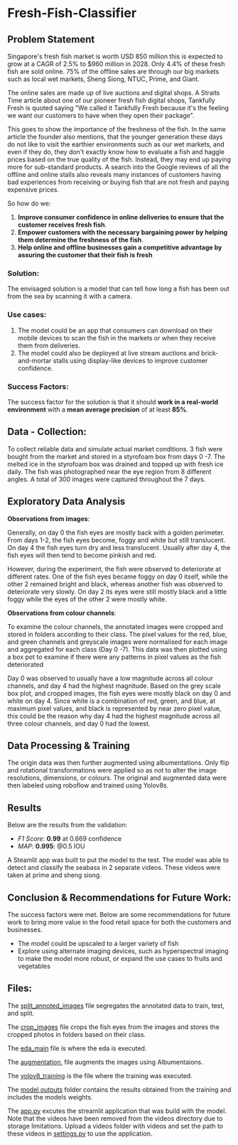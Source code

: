 # Fresh-Fish-Classifier

## Problem Statement
Singapore's fresh fish market is worth USD 850 million this is expected to grow at a CAGR of 2.5% to $960 million in 2028. Only 4.4% of these fresh fish are sold online. 75% of the offline sales are through our big markets such as local wet markets, Sheng Siong, NTUC, Prime, and Giant. 

The online sales are made up of live auctions and digital shops. A Straits Time article about one of our pioneer fresh fish digital shops, Tankfully Fresh is quoted saying "We called it Tankfully Fresh because it's the feeling we want our customers to have when they open their package".

This goes to show the importance of the freshness of the fish. In the same article the founder also mentions, that the younger generation these days do not like to visit the earthier environments such as our wet markets, and even if they do, they don't exactly know how to evaluate a fish and haggle prices based on the true quality of the fish. Instead, they may end up paying more for sub-standard products. A search into the Google reviews of all the offline and online stalls also reveals many instances of customers having bad experiences from receiving or buying fish that are not fresh and paying expensive prices.
  
  So how do we:
  1. **Improve consumer confidence in online deliveries to ensure that the customer receives fresh fish**.
  2.  **Empower customers with the necessary bargaining power by helping them determine the freshness of the fish**.
  3. **Help online and offline businesses gain a competitive advantage by assuring the customer that their fish is fresh**

  ### Solution:
  The envisaged solution is a model that can tell how long a fish has been out from the sea by scanning it with a camera.

  ### Use cases:
  1. The model could be an app that consumers can download on their mobile devices to scan the fish in the markets or when they receive them from deliveries. 
  2. The model could also be deployed at live stream auctions and brick-and-mortar stalls using display-like devices to improve customer confidence.

  ### Success Factors:
  The success factor for the solution is that it should **work in a real-world environment** with a **mean average precision** of at least **85%**.

## Data - Collection:
To collect reliable data and simulate actual market conditions. 3 fish were bought from the market and stored in a styrofoam box from days 0 -7. The melted ice in the styrofoam box was drained and topped up with fresh ice daily. The fish was photographed near the eye region from 8 different angles. A total of 300 images were captured throughout the 7 days.

## Exploratory Data Analysis 

**Observations from images**:

Generally, on day 0 the fish eyes are mostly back with a golden perimeter. From days 1-2, the fish eyes become, foggy and white but still translucent. On day 4 the fish eyes turn dry and less translucent. Usually after day 4, the   fish eyes will then tend to become pinkish and red.

However, during the experiment, the fish were observed to deteriorate at different rates. One of the fish eyes became foggy on day 0 itself, while the other 2 remained bright and black, whereas another fish was observed to deteriorate very slowly. On day 2 its eyes were still mostly black and a little foggy while the eyes of the other 2 were mostly white.

**Observations from colour channels**: 

To examine the colour channels, the annotated images were cropped and stored in folders according to their class.  The pixel values for the red, blue, and green channels and greyscale images were normalised for each image and aggregated for each class (Day 0 -7). This data was then plotted using a box pot to examine if there were any patterns in pixel values as the fish deteriorated

Day 0 was observed to usually have a low magnitude across all colour channels, and day 4 had the highest magnitude. Based on the grey scale box plot, and cropped images, the fish eyes were mostly black on day 0 and white on day 4. Since white is a combination of red, green, and blue, at maximum pixel values, and black is represented by near zero pixel value, this could be the reason why day 4 had the highest magnitude across all three colour channels, and day 0 had the lowest.

## Data Processing & Training

The origin data was then further augmented using albumentations. Only flip and rotational transformations were applied so as not to alter the image resolutions, dimensions, or colours. The original and augmented data were then labeled using roboflow and trained using Yolov8s.

## Results
Below are the results from the validation:

- *F1 Score*: **0.99** at 0.669 confidence 
- *MAP*: **0.995**: @0.5 IOU

A Steamlit app was built to put the model to the test. The model was able to detect and classify the seabass in 2 separate videos. These videos were taken at prime and sheng siong.

## Conclusion & Recommendations for Future Work:

The success factors were met. Below are some recommendations for future work to bring more value in the food retail space for both the customers and businesses.

- The model could be upscaled to a larger variety of fish
- Explore using alternate imaging devices, such as hyperspectral imaging to make the model more robust, or expand the use cases to fruits and vegetables

## Files:

The [split_annoted_images](https://github.com/thanaraj90/Fresh-Fish-Classifier/blob/main/EDA/Split_Annotated_images.ipynb) file segregates the annotated data to train, test, and split.

The [crop_images](https://github.com/thanaraj90/Fresh-Fish-Classifier/blob/main/EDA/crop_images.ipynb) file crops the fish eyes from the images and stores the cropped photos in folders based on their class.

The [eda_main](https://github.com/thanaraj90/Fresh-Fish-Classifier/blob/main/EDA/EDA_Main.ipynb) file is where the eda is executed.

The [augmentation](https://github.com/thanaraj90/Fresh-Fish-Classifier/blob/main/Training/Augmentation.ipynb), file augments the images using Albumentaions.

The [yolov8_training](https://github.com/thanaraj90/Fresh-Fish-Classifier/blob/main/Training/yolov8_Training.ipynb) is the file where the training was executed.

The [model outputs](https://github.com/thanaraj90/Fresh-Fish-Classifier/tree/main/model%20outputs) folder contains the results obtained from the training and includes the models weights.

The [app.py](https://github.com/thanaraj90/Fresh-Fish-Classifier/blob/main/streamlit/app.py) excutes the streamlit application that was build with the model. Note that the videos have been removed from the videos directory due to storage limitations. Upload a videos folder with videos and set the path to these videos in [settings.py](https://github.com/thanaraj90/Fresh-Fish-Classifier/blob/main/streamlit/settings.py) to use the application.
